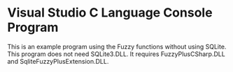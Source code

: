 # Visual Studio C Language Console Program
This is an example program using the Fuzzy functions without using SQLite.
This program does not need SQLite3.DLL.
It requires FuzzyPlusCSharp.DLL and SqliteFuzzyPlusExtension.DLL.



